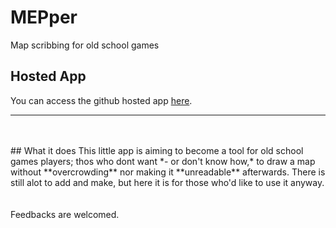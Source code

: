 # MEPper
Map scribbing for old school games

## Hosted App
You can access the github hosted app <a href="https://moltenhead.github.io/MEPper/" target="_blank">here</a>.
<hr/>
<br/><br/>
## What it does
This little app is aiming to become a tool for old school games players; thos who dont want *- or don't know how,* to draw a map without **overcrowding** nor making it **unreadable** afterwards.
There is still alot to add and make, but here it is for those who'd like to use it anyway.
<br/><br/><br/>
Feedbacks are welcomed.
